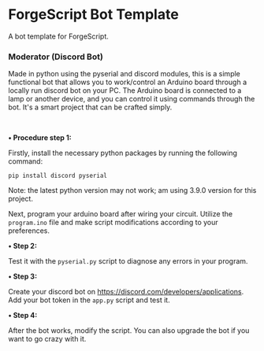 # ForgeScript Bot Template
A bot template for ForgeScript.

<h3><b>Moderator (Discord Bot)</b></h3>
<p>Made in python using the pyserial and discord modules, this is a simple functional bot that allows you to work/control an Arduino board through a locally run discord bot on your PC. The Arduino board is connected to a lamp or another device, and you can control it using commands through the bot. It's a smart project that can be crafted simply.</p><br/>


<p><b>• Procedure </b><strong>step 1:</strong></p>
<p>Firstly, install the necessary python packages by running the following command:</p>
<pre><code>pip install discord pyserial</code></pre>
<p>Note: the latest python version may not work; am using 3.9.0 version for this project.</p>
<p>Next, program your arduino board after wiring your circuit. Utilize the <code>program.ino</code> file and make script modifications according to your preferences.</p>

<p><strong>• Step 2:</strong></p>
<p>Test it with the <code>pyserial.py</code> script to diagnose any errors in your program.</p>

<p><strong>• Step 3:</strong></p>
<p>Create your discord bot on <a href="https://discord.com/developers/applications" target="_blank">https://discord.com/developers/applications</a>. Add your bot token in the <code>app.py</code> script and test it.</p>

<p><strong>• Step 4:</strong></p>
<p>After the bot works, modify the script. You can also upgrade the bot if you want to go crazy with it.</p>


